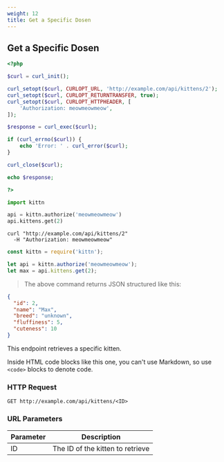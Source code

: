 ```yaml
---
weight: 12
title: Get a Specific Dosen
---
```


## Get a Specific Dosen

```php
<?php

$curl = curl_init();

curl_setopt($curl, CURLOPT_URL, 'http://example.com/api/kittens/2');
curl_setopt($curl, CURLOPT_RETURNTRANSFER, true);
curl_setopt($curl, CURLOPT_HTTPHEADER, [
    'Authorization: meowmeowmeow',
]);

$response = curl_exec($curl);

if (curl_errno($curl)) {
    echo 'Error: ' . curl_error($curl);
}

curl_close($curl);

echo $response;

?>
```

```python
import kittn

api = kittn.authorize('meowmeowmeow')
api.kittens.get(2)
```

```shell
curl "http://example.com/api/kittens/2"
  -H "Authorization: meowmeowmeow"
```

```javascript
const kittn = require('kittn');

let api = kittn.authorize('meowmeowmeow');
let max = api.kittens.get(2);
```

> The above command returns JSON structured like this:

```json
{
  "id": 2,
  "name": "Max",
  "breed": "unknown",
  "fluffiness": 5,
  "cuteness": 10
}
```

This endpoint retrieves a specific kitten.

<aside class="warning">Inside HTML code blocks like this one, you can't use Markdown, so use <code>&lt;code&gt;</code> blocks to denote code.</aside>

### HTTP Request

`GET http://example.com/api/kittens/<ID>`

### URL Parameters

Parameter | Description
--------- | -----------
ID | The ID of the kitten to retrieve

